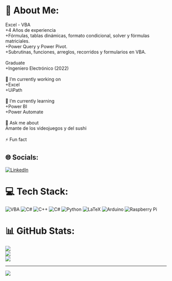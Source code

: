 # 💫 About Me:
Excel - VBA<br>+4 Años de experiencia<br>+Fórmulas, tablas dinámicas, formato condicional, solver y fórmulas matriciales.<br>+Power Query y Power Pivot.<br>+Subrutinas, funciones, arreglos, recorridos y formularios en VBA.<br><br>Graduate<br>+Ingeniero Electrónico (2022)<br><br>🔭 I’m currently working on<br>+Excel<br>+UiPath<br><br>🌱 I’m currently learning<br>+Power BI<br>+Power Automate<br><br>💬 Ask me about<br>Amante de los videojuegos y del sushi<br><br>⚡ Fun fact<br>


## 🌐 Socials:
[![LinkedIn](https://img.shields.io/badge/LinkedIn-%230077B5.svg?logo=linkedin&logoColor=white)](https://www.linkedin.com/in/johan-alexander-hernandez-ruiz-a5b465205/) 

# 💻 Tech Stack:
![VBA](https://img.shields.io/badge/VBA-VBA-green) ![C#](https://img.shields.io/badge/c%23-%23239120.svg?style=for-the-badge&logo=c-sharp&logoColor=white) ![C++](https://img.shields.io/badge/c++-%2300599C.svg?style=for-the-badge&logo=c%2B%2B&logoColor=white) ![C#](https://img.shields.io/badge/c%23-%23239120.svg?style=for-the-badge&logo=c-sharp&logoColor=white) ![Python](https://img.shields.io/badge/python-3670A0?style=for-the-badge&logo=python&logoColor=ffdd54) ![LaTeX](https://img.shields.io/badge/latex-%23008080.svg?style=for-the-badge&logo=latex&logoColor=white) ![Arduino](https://img.shields.io/badge/-Arduino-00979D?style=for-the-badge&logo=Arduino&logoColor=white) ![Raspberry Pi](https://img.shields.io/badge/-RaspberryPi-C51A4A?style=for-the-badge&logo=Raspberry-Pi)
# 📊 GitHub Stats:
![](https://github-readme-stats.vercel.app/api?username=johanh-1&theme=merko&hide_border=false&include_all_commits=true&count_private=true)<br/>
![](https://github-readme-streak-stats.herokuapp.com/?user=johanh-1&theme=merko&hide_border=false)<br/>
![](https://github-readme-stats.vercel.app/api/top-langs/?username=johanh-1&theme=merko&hide_border=false&include_all_commits=true&count_private=true&layout=compact)

---
[![](https://visitcount.itsvg.in/api?id=johanh-1&icon=7&color=0)](https://visitcount.itsvg.in)

<!-- Proudly created with GPRM ( https://gprm.itsvg.in ) -->

<!--
**johanh-1/johanh-1** is a ✨ _special_ ✨ repository because its `README.md` (this file) appears on your GitHub profile.

Here are some ideas to get you started:

- 🔭 I’m currently working on ...
- 🌱 I’m currently learning ...
- 👯 I’m looking to collaborate on ...
- 🤔 I’m looking for help with ...
- 💬 Ask me about ...
- 📫 How to reach me: ...
- 😄 Pronouns: ...
- ⚡ Fun fact: ...
-->
